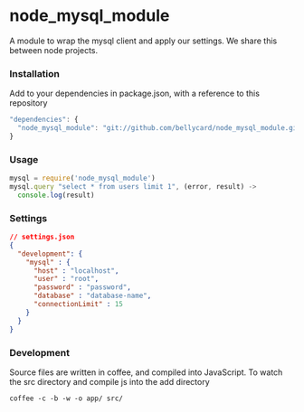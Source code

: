 node_mysql_module
==================

A module to wrap the mysql client and apply our settings.  We share this between node projects.

### Installation

Add to your dependencies in package.json, with a reference to this repository

```JAVASCRIPT
"dependencies": {
  "node_mysql_module": "git://github.com/bellycard/node_mysql_module.git#v0.0.3"
}
```

### Usage

```JAVASCRIPT
mysql = require('node_mysql_module')
mysql.query "select * from users limit 1", (error, result) ->
  console.log(result)
```

### Settings

```JSON
// settings.json
{
  "development": {
    "mysql" : {
      "host" : "localhost",
      "user" : "root",
      "password" : "password",
      "database" : "database-name",
      "connectionLimit" : 15
    }
  }
}
```

### Development

Source files are written in coffee, and compiled into JavaScript.  To watch the src directory and compile js into the add directory
```
coffee -c -b -w -o app/ src/
```
